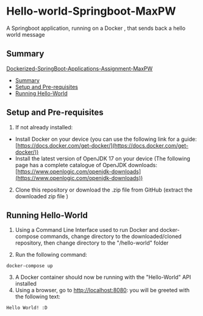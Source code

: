 # Hello-world-Springboot-MaxPW
 A Springboot application, running on a Docker , that sends back a hello world message

## Summary

[Dockerized-SpringBoot-Applications-Assignment-MaxPW](#dockerized-springboot-applications-assignment-maxpw)
* [Summary](#summary)
* [Setup and Pre-requisites](#setup-and-pre-requisites)
* [Running Hello-World](#running-hello-world)

## Setup and Pre-requisites

1. If not already installed:

-  Install Docker on your device (you can use the following link for a guide: [https://docs.docker.com/get-docker/](https://docs.docker.com/get-docker/))
- Install the latest version of OpenJDK 17 on your device (The following page has a complete catalogue of OpenJDK downloads: [https://www.openlogic.com/openjdk-downloads](https://www.openlogic.com/openjdk-downloads))

2. Clone this repository or download the .zip file from GitHub (extract the downloaded zip file )

## Running Hello-World

1. Using a Command Line Interface used to run Docker and docker-compose commands, change directory to the downloaded/cloned repository, then change directory to the "/hello-world" folder

2. Run the following command: 

```
docker-compose up
```

3. A Docker container should now be running with the "Hello-World" API installed
4. Using a browser, go to [http://localhost:8080](http://localhost:8080): you will be greeted with the following text:

```
Hello World! :D
```
